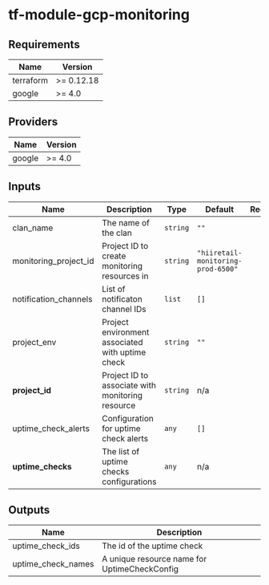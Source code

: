 # tf-module-gcp-monitoring

## Requirements

| Name | Version |
|------|---------|
| terraform | >= 0.12.18 |
| google | >= 4.0 |

## Providers

| Name | Version |
|------|---------|
| google | >= 4.0 |

## Inputs

| Name | Description | Type | Default | Required |
|------|-------------|------|---------|:--------:|
| clan\_name | The name of the clan | `string` | `""` | no |
| monitoring\_project\_id | Project ID to create monitoring resources in | `string` | `"hiiretail-monitoring-prod-6500"` | no |
| notification\_channels | List of notificaton channel IDs | `list` | `[]` | no |
| project\_env | Project environment associated with uptime check | `string` | `""` | no |
| **project\_id** | Project ID to associate with monitoring resource | `string` | n/a | **yes** |
| uptime\_check\_alerts | Configuration for uptime check alerts | `any` | `[]` | no |
| **uptime\_checks** | The list of uptime checks configurations | `any` | n/a | **yes** |

## Outputs

| Name | Description |
|------|-------------|
| uptime\_check\_ids | The id of the uptime check |
| uptime\_check\_names | A unique resource name for UptimeCheckConfig |
